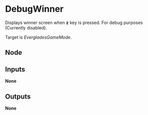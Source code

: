 # DebugWinner
Displays winner screen when **z** key is pressed. For debug purposes (Currently disabled).  

Target is *EvergladesGameMode*.  

## Node

## Inputs
**None**

## Outputs
**None**